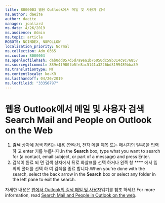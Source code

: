 ```yaml
---
title: 8000003 웹용 Outlook에서 메일 및 사용자 검색
ms.author: daeite
author: daeite
manager: joallard
ms.date: 4/26/2019
ms.audience: Admin
ms.topic: article
ROBOTS: NOINDEX, NOFOLLOW
localization_priority: Normal
ms.collection: Adm_O365
ms.custom: 8000003
ms.openlocfilehash: dab0dd057d5d7a9ea1b76050dc59b314c9c76857
ms.sourcegitcommit: 889e4f900fb5fe8ac5141a3226bd8199489bba39
ms.translationtype: MT
ms.contentlocale: ko-KR
ms.lasthandoff: 04/26/2019
ms.locfileid: "33356797"
---
```

# <a name="search-mail-and-people-on-outlook-on-the-web"></a><span data-ttu-id="8895c-102">웹용 Outlook에서 메일 및 사용자 검색</span><span class="sxs-lookup"><span data-stu-id="8895c-102">Search Mail and People on Outlook on the Web</span></span>

1. <span data-ttu-id="8895c-103">**검색** 상자에 검색 하려는 내용 (연락처, 전자 메일 제목 또는 메시지의 일부)을 입력 하 고 enter 키를 누릅니다.</span><span class="sxs-lookup"><span data-stu-id="8895c-103">In the **Search** box, type what you want to search for (a contact, email subject, or part of a message) and press Enter.</span></span>
2. <span data-ttu-id="8895c-104">검색이 완료 되 면 검색 상자에서 뒤로 화살표를 선택 하거나 왼쪽 창 \*\*\*\* 에서 임의의 폴더를 선택 하 여 검색을 종료 합니다.</span><span class="sxs-lookup"><span data-stu-id="8895c-104">When you're done with the search, select the back arrow in the **Search** box or select any folder in the left pane to exit the search.</span></span>

<span data-ttu-id="8895c-105">자세한 내용은 [웹에서 Outlook의 검색 메일 및 사용자](https://support.office.com/article/b27e5eb7-3255-4c61-bf16-1c6a16bc2e6b)읽기를 참조 하세요.</span><span class="sxs-lookup"><span data-stu-id="8895c-105">For more information, read [Search Mail and People in Outlook on the web](https://support.office.com/article/b27e5eb7-3255-4c61-bf16-1c6a16bc2e6b).</span></span>